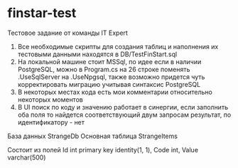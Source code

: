 # finstar-test

Тестовое задание от команды IT Expert 

1. Все необходимые скрипты для создания таблиц и наполнения их тестовыми данными находятся в DB/TestFinStart.sql
2. На локальной машине стоит MSSql, по идее если в наличии PostgreSQL, можно в Program.cs на 26 строке поменять .UseSqlServer на .UseNpgsql, также возможно придется чуть корректировать миграцию учитывая синтаксис PostgreSQL
3. В некоторых местах кода есть мои комментарии относительно некоторых моментов
4. В UI поиск по коду и значению работает в синергии, если заполнить оба поля то найдется соответствующий двум запросам результат, по идентификатору - нет

База данных StrangeDb
Основная таблица StrangeItems

Состоит из полей
Id int primary key identity(1, 1), 
Code int, 
Value varchar(500)
